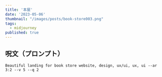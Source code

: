 ```yaml
---
title: '本屋'
date: '2023-05-06'
thumbnail: "/images/posts/book-store003.png"
tags:
  - midjourney
published: true
---
```


## 呪文（プロンプト）
```
Beautiful landing for book store website, design, ux/ui, ux, ui --ar 3:2 --v 5 --q 2
```